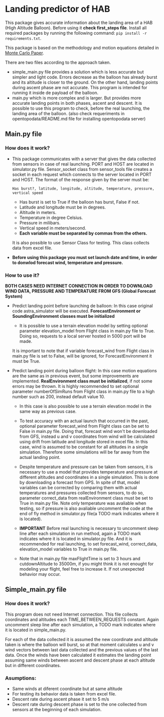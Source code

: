 # Landing predictor of HAB

This package gives accurate information about the landing area of a HAB (High Altitude Balloon). 
Before using it **check first_steps file**. Install all required packages by running the following command: `pip install -r requirements.txt`.

This package is based on the methodology and motion equations detailed in [Monte Carlo Paper](https://www.researchgate.net/publication/262990714_High-Altitude_Gas_Balloon_Trajectory_Prediction_A_Monte_Carlo_Model).

There are two files according to the approach taken. 
- simple_main.py file provides a solution which is less accurate but simpler and light code. Errors decrease as the balloon has already burst and its altitude is closer to the ground. On the other hand, landing points during ascent phase are not accurate. This program is intended for running it inside de payload of the balloon. 
- main.py which is more complex and is larger. But provides more accurate landing points in both phases, ascent and descent. It is possible to use this program to check, before the real launching, the landing area of the balloon. (also check requeriments in opentopodata/README.md file for installing opentopodata server)

## Main.py file
### How does it work?
- This package communicates with a server that gives the data collected from sensors in case of real launching. PORT and HOST are located in simulator.py file. Sensor_socket class from sensor_tools file creates a socket in each request which connects to the server located in PORT and HOST. The format of the response given by the server must be:

    `Has burst?, latitude, longitude, altitude, temperature, pressure, vertical speed`
    - Has burst is set to True if the balloon has burst, False if not.
    - Latitude and longitude must be in degrees.
    - Altitude in meters. 
    - Temperature in  degree Celsius. 
    - Pressure in milibars.
    - Vertical speed in meters/second. 
    - **Each variable must be separated by commas from the others.**

    It is also possible to use Sensor Class for testing. This class collects data from excel file.

- **Before using this package you must set launch date and time, in order to donwlod forecast wind, temperature and pressure.**

### How to use it?
**BOTH CASES NEED INTERNET CONNECTION IN ORDER TO DOWNLOAD WIND DATA, PRESSURE AND TEMPERATURE FROM GFS (Global Forecast System)**
    
- Predict landing point before launching de balloon: In this case original code astra_simulator will be executed. **ForecastEnvironment or SoundingEnvironment classes must be initialized**

    - It is possible to use a terrain elevation model by setting optional parameter elevation_model from Flight class in main.py file to True. Doing so, requests to a local server hosted in 5000 port will be made.

    It is important to note that if variable forecast_wind from Flight class in main.py file is set to False, will be ignored, for ForecastEnvironment it must be True.

- Predict landing point during balloon flight: In this case motion equations are the same as in previous event, but some improvements are implemented. **RealEnvironment class must be initialized**, if not some errors may be thrown. It is highly recommended to set optional parameter numberOfSimRuns from Flight class in main.py file to a high number such as 200, instead default value 10.

    - In this case is also possible to use a terrain elevation model in the same way as previous case.

    -  To test accuracy with an actual launch that occurred in the past, optional parameter forecast_wind from Flight class can be set to False in main.py file. Doing that, forecast wind won't be downloaded from GFS, instead u and v coordinates from wind will be calculated using drift from latitude and longitude stored in excel file. 
    In this case, wind is assumed to be constant for all altitudes in a single simulation. Therefore some simulations will be far away from the actual landing point.

    - Despite temperature and pressure can be taken from sensors, it is necessary to use a model that provides temperature and pressure at different altitudes and coordinates in a single simulation. This is done by downloading a forecast from GPS. In spite of that, model variables can be corrected by comparing them with actual temperatures and pressures collected from sensors, to do so, parameter correct_data from realEnvironment class must be set to True in main.py file.
    Note only temperature was avaliable when testing, so if pressure is also avaliable uncomment the code at the end of fly method in simulator.py file(a TODO mark indicates where it is located).

    - **IMPORTANT** Before real launching is necessary to uncomment sleep line after each simulation in run method, again a TODO mark indicates where it is located in simulator.py file. And it is recommended for real launching, to set forecast_wind, correct_data, elevation_model variables to True in main.py file.

    - Note that in main.py file maxFlightTime is set to 3 hours and cutdownAltitude to 35000m, if you  might think it is not enought for modeling your flight, feel free to increase it. If not unexpected behavior may occur.

## Simple_main.py file
### How does it work?
This program does not need Internet connection. 
This file collects coordinates and altitudes each TIME_BETWEEN_REQUESTS constant. Again uncomment sleep line after each simulation, a TODO mark indicates where it is located in simple_main.py. 

For each of the data collected it is assumed the new coordinate and altitude taken is where the balloon will burst, so at that moment calculates u and v wind vectors between last data collected and the previous values of the last data. Once the winds have been calculated it estimates the landing point assuming same winds between ascent and descent phase at each altitude but in different coordinates.
### Asumptions:
- Same winds at diferent coordinate but at same altitude
- For testing its behavior data is taken from excel file. 
- Descent rate during ascent phase it set to 5 m/s
- Descent rate during descent phase is set to the one collected from sensors at the beginning of each simulation.